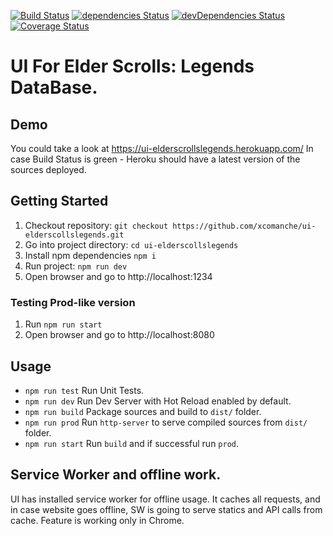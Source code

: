 [![Build Status](https://travis-ci.org/xcomanche/ui-elderscollslegends.svg?branch=main)](https://travis-ci.org/xcomanche/ui-elderscollslegends)
[![dependencies Status](https://david-dm.org/xcomanche/ui-elderscollslegends/status.svg)](https://david-dm.org/xcomanche/ui-elderscollslegends)
[![devDependencies Status](https://david-dm.org/xcomanche/ui-elderscollslegends/dev-status.svg)](https://david-dm.org/xcomanche/ui-elderscollslegends?type=dev)
[![Coverage Status](https://coveralls.io/repos/github/xcomanche/ui-elderscollslegends/badge.svg?branch=main)](https://coveralls.io/github/xcomanche/ui-elderscollslegends?branch=main)

# UI For Elder Scrolls: Legends DataBase.

## Demo
You could take a look at https://ui-elderscrollslegends.herokuapp.com/
In case Build Status is green - Heroku should have a latest version of the sources deployed.

## Getting Started
1. Checkout repository: `git checkout https://github.com/xcomanche/ui-elderscollslegends.git`
1. Go into project directory: `cd ui-elderscollslegends`
1. Install npm dependencies `npm i` 
1. Run project: `npm run dev`
1. Open browser and go to http://localhost:1234

### Testing Prod-like version
1. Run `npm run start`
1. Open browser and go to http://localhost:8080

## Usage
* `npm run test` Run Unit Tests.
* `npm run dev` Run Dev Server with Hot Reload enabled by default.
* `npm run build` Package sources and build to `dist/` folder.
* `npm run prod` Run `http-server` to serve compiled sources from `dist/` folder.
* `npm run start` Run `build` and if successful run `prod`.

## Service Worker and offline work.
UI has installed service worker for offline usage. It caches all requests, and in case website goes offline,
SW is going to serve statics and API calls from cache. Feature is working only in Chrome.
